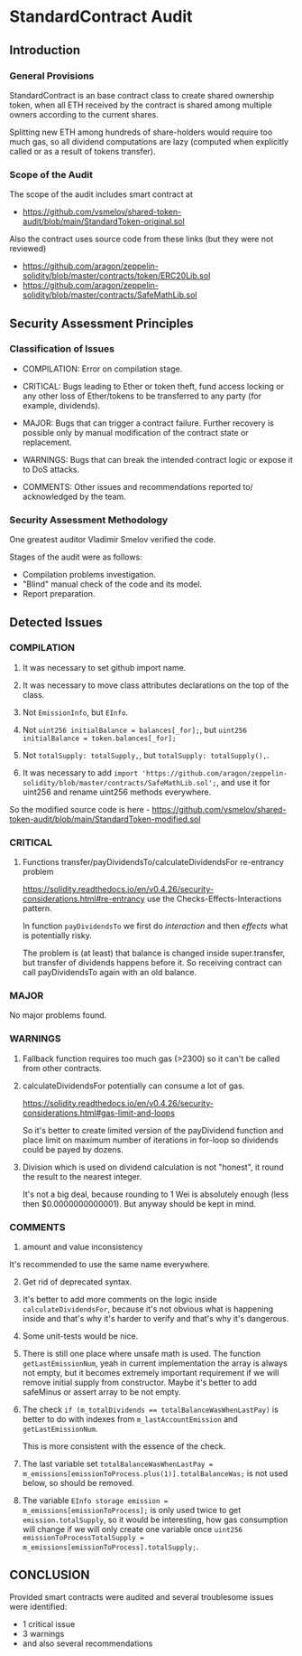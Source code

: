 # StandardContract Audit

## Introduction

### General Provisions
StandardContract is an base contract class to create shared ownership token,
when all ETH received by the contract is shared among multiple owners according to the current shares.

Splitting new ETH among hundreds of share-holders would require too much gas, 
so all dividend computations are lazy (computed when explicitly called or as a result of tokens transfer).

### Scope of the Audit

The scope of the audit includes smart contract at 
- https://github.com/vsmelov/shared-token-audit/blob/main/StandardToken-original.sol

Also the contract uses source code from these links (but they were not reviewed) 
- https://github.com/aragon/zeppelin-solidity/blob/master/contracts/token/ERC20Lib.sol
- https://github.com/aragon/zeppelin-solidity/blob/master/contracts/SafeMathLib.sol


## Security Assessment Principles

### Classification of Issues

* COMPILATION: Error on compilation stage.

* CRITICAL: Bugs leading to Ether or token theft, fund access locking or any other loss of Ether/tokens to be transferred to any party (for example, dividends). 

* MAJOR: Bugs that can trigger a contract failure. Further recovery is possible only by manual modification of the contract state or replacement. 

* WARNINGS: Bugs that can break the intended contract logic or expose it to DoS attacks. 

* COMMENTS: Other issues and recommendations reported to/ acknowledged by the team.


### Security Assessment Methodology

One greatest auditor Vladimir Smelov verified the code.

Stages of the audit were as follows:

* Compilation problems investigation.
* "Blind" manual check of the code and its model.  
* Report preparation.


## Detected Issues

### COMPILATION

1. It was necessary to set github import name.

2. It was necessary to move class attributes declarations on the top of the class. 

3. Not `EmissionInfo`, but `EInfo`.

3. Not `uint256 initialBalance = balances[_for];`, but `uint256 initialBalance = token.balances[_for];`

4. Not `totalSupply: totalSupply,`, but `totalSupply: totalSupply(),`.

5. It was necessary to add `import 'https://github.com/aragon/zeppelin-solidity/blob/master/contracts/SafeMathLib.sol';`, 
and use it for uint256 and rename uint256 methods everywhere.

So the modified source code is here - https://github.com/vsmelov/shared-token-audit/blob/main/StandardToken-modified.sol

### CRITICAL

1. Functions transfer/payDividendsTo/calculateDividendsFor re-entrancy problem

    https://solidity.readthedocs.io/en/v0.4.26/security-considerations.html#re-entrancy
    use the Checks-Effects-Interactions pattern.
    
    In function `payDividendsTo` we first do *interaction* and then *effects* what is potentially risky. 

    The problem is (at least) that balance is changed inside super.transfer, 
    but transfer of dividends happens before it. So receiving contract can call payDividendsTo again with an old balance. 

### MAJOR

No major problems found.

### WARNINGS

1. Fallback function requires too much gas (>2300) so it can't be called from other contracts.

2. calculateDividendsFor potentially can consume a lot of gas.

    https://solidity.readthedocs.io/en/v0.4.26/security-considerations.html#gas-limit-and-loops

    So it's better to create limited version of the payDividend function and place limit on maximum number of iterations in for-loop
    so dividends could be payed by dozens.  

3. Division which is used on dividend calculation is not "honest", it round the result to the nearest integer.
    
    It's not a big deal, because rounding to 1 Wei is absolutely enough (less then $0.0000000000001).
    But anyway should be kept in mind. 

### COMMENTS

1. amount and value inconsistency

It's recommended to use the same name everywhere. 

2. Get rid of deprecated syntax.

3. It's better to add more comments on the logic inside `calculateDividendsFor`,
because it's not obvious what is happening inside and that's why it's harder to verify and that's why it's dangerous. 

4. Some unit-tests would be nice.

5. There is still one place where unsafe math is used. The function `getLastEmissionNum`, yeah in current implementation the array is always not empty, but it becomes extremely important requirement if we will remove initial supply from constructor. Maybe it's better to add safeMinus or assert array to be not empty.

6. The check `if (m_totalDividends == totalBalanceWasWhenLastPay)` is better to do with indexes from `m_lastAccountEmission` and `getLastEmissionNum`.

    This is more consistent with the essence of the check.

7. The last variable set `totalBalanceWasWhenLastPay = m_emissions[emissionToProcess.plus(1)].totalBalanceWas;` is not used below, so should be removed.

8. The variable `EInfo storage emission = m_emissions[emissionToProcess];` is only used twice to get `emission.totalSupply`, so it would be interesting, how gas consumption will change if we will only create one variable once `uint256 emissionToProcessTotalSupply = m_emissions[emissionToProcess].totalSupply;`.

## CONCLUSION

Provided smart contracts were audited and several troublesome issues were identified:
 - 1 critical issue
 - 3 warnings
 - and also several recommendations
